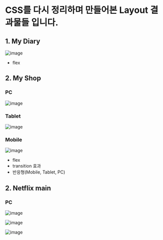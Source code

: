 # CSS를 다시 정리하며 만들어본 Layout 결과물들 입니다.

## 1. My Diary
![image](https://github.com/jakebox1966/Fe-Css-portfolio-LayoutTest/assets/138538879/2f98ee3b-34ff-44e8-b5e6-5d91cb2959d8)

- flex 

## 2. My Shop

### PC
![image](https://github.com/jakebox1966/Fe-Css-portfolio-LayoutTest/assets/138538879/2dd30db6-5aba-4961-bee0-05d910a2d1bd)

### Tablet
![image](https://github.com/jakebox1966/Fe-Css-portfolio-LayoutTest/assets/138538879/6838a84f-0cf6-46be-9379-273e1d5052e9)

### Mobile
![image](https://github.com/jakebox1966/Fe-Css-portfolio-LayoutTest/assets/138538879/76baefd4-662c-4e9f-8ed0-16b4ac2b900b)

- flex 
- transition 효과
- 반응형(Mobile, Tablet, PC)

## 2. Netflix main

### PC
![image](https://github.com/jakebox1966/Fe-Css-portfolio-LayoutTest/assets/138538879/361b7ee5-a782-4ac9-8d80-3794a053f595)

![image](https://github.com/jakebox1966/Fe-Css-portfolio-LayoutTest/assets/138538879/fa29f5f6-10dc-4a66-b057-e71d4c66904a)

![image](https://github.com/jakebox1966/Fe-Css-portfolio-LayoutTest/assets/138538879/62885f47-b9a1-45e4-bd58-7381708ae89e)
